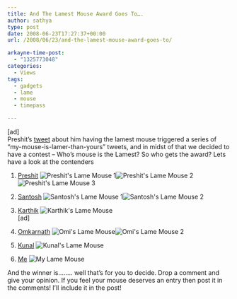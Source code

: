 ```yaml
---
title: And The Lamest Mouse Award Goes To….
author: sathya
type: post
date: 2008-06-23T17:27:37+00:00
url: /2008/06/23/and-the-lamest-mouse-award-goes-to/

arkayne-time-post:
  - "1325773048"
categories:
  - Views
tags:
  - gadgets
  - lame
  - mouse
  - timepass

---
```

[ad]  
Preshit’s [tweet][1] about him having the lamest mouse triggered a series of “my-mouse-is-lamer-than-yours&#8221; tweets, and in midst of that we decided to have a contest &#8211; Who&#8217;s mouse is the Lamest? So who gets the award? Lets have a look at the contenders  
<!--more-->

  1. [Preshit][2]
![Preshit's Lame Mouse 1][3]![Preshit's Lame Mouse 2][4]![Preshit's Lame Mouse 3][5] 

  2. [Santosh][6]
![Santosh's Lame Mouse 1][7]![Santosh's Lame Mouse 2][8] 

  3. [Karthik][9]
![Karthik's Lame Mouse][10]  
[ad]

  4. [Omkarnath][11]
![Omi's Lame Mouse][12]![Omi's Lame Mouse 2][13] 

  5. [Kunal][14]
![Kunal's Lame Mouse][15] 

  6. [Me][16]
![My Lame Mouse][17] </ol> 

And the winner is&#8230;&#8230;.. well that&#8217;s for you to decide. Drop a comment and give your opinion. If you feel your mouse deserves an entry then post it in the comments! I&#8217;ll include it in the post!

 [1]: https://twitter.com/preshit/statuses/841690226
 [2]: https://presh.it/
 [3]: https://farm4.static.flickr.com/3104/2604022219_230f9f892e_m.jpg
 [4]: https://farm4.static.flickr.com/3056/2604846090_ec38a3fa34_m.jpg
 [5]: https://farm4.static.flickr.com/3127/2603262859_bffc490a36_m.jpg
 [6]: https://santo.sh/
 [7]: https://farm4.static.flickr.com/3272/2603901181_c3fd1a20f8_m.jpg
 [8]: https://farm4.static.flickr.com/3296/2604548618_d888c74567_m.jpg
 [9]: https://karthiksn.com/
 [10]: https://farm4.static.flickr.com/3113/2604736816_f60b50e712.jpg?v=0
 [11]: https://intelomkar.wordpress.com/
 [12]: https://farm4.static.flickr.com/3052/2604615886_6d6434a3cf_m.jpg
 [13]: https://farm4.static.flickr.com/3006/2604950062_14d997850d_m.jpg
 [14]: https://tech-nologic.info/
 [15]: https://www.imgx.org/pthumbs/small/9194/2o8d-0d5c6526c4a0881b7fae281149233e57.485fdfa2.jpg
 [16]: https://sathyabh.at/
 [17]: https://farm4.static.flickr.com/3211/2603840737_f09d616d99.jpg?v=0
